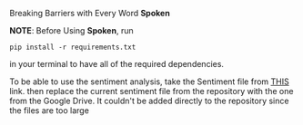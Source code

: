 Breaking Barriers with Every Word **Spoken**

**NOTE**: Before Using **Spoken**, run 
```
pip install -r requirements.txt
```
in your terminal to have all of the required dependencies.

To be able to use the sentiment analysis, take the Sentiment file from [THIS](https://drive.google.com/drive/folders/1LCsqq9UCOJIpD4Jq5SUx_Bhb_3yA8043?usp=sharing) link.
then replace the current sentiment file from the repository with the one from the Google Drive. It couldn't be added
directly to the repository since the files are too large


